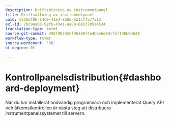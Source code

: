 ```yaml
---
description: Driftsättning av instrumentpanel
title: Driftsättning av instrumentpanel
uuid: c5b8af8b-14c9-41a4-8266-b21cff577512
exl-id: 7bc9ea03-52fb-4341-aa80-6653705a4534
translation-type: tm+mt
source-git-commit: d9df90242ef96188f4e4b5e6d04cfef196b0a628
workflow-type: tm+mt
source-wordcount: '30'
ht-degree: 0%

---
```


# Kontrollpanelsdistribution{#dashboard-deployment}

När du har installerat nödvändig programvara och implementerat Query API och åtkomstkontrollen är nästa steg att distribuera instrumentpanelssystemet till servern.
